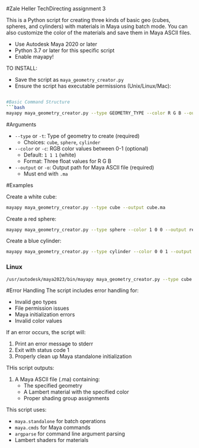 #Zale Heller TechDirecting assignment 3

This is a Python script for creating three kinds of basic geo (cubes, spheres, and cylinders) with materials in Maya using batch mode. You can also customize the color of the materials and save them in Maya ASCII files. 

- Use Autodesk Maya 2020 or later
- Python 3.7 or later for this specific script 
- Enable mayapy!

TO INSTALL: 
- Save the script as `maya_geometry_creator.py`
- Ensure the script has executable permissions (Unix/Linux/Mac):
```bash

#Basic Command Structure
```bash
mayapy maya_geometry_creator.py --type GEOMETRY_TYPE --color R G B --output OUTPUT_PATH
```

#Arguments
- `--type` or `-t`: Type of geometry to create (required)
  - Choices: `cube`, `sphere`, `cylinder`
- `--color` or `-c`: RGB color values between 0-1 (optional)
  - Default: `1 1 1` (white)
  - Format: Three float values for R G B
- `--output` or `-o`: Output path for Maya ASCII file (required)
  - Must end with `.ma`

#Examples

Create a white cube:
```bash
mayapy maya_geometry_creator.py --type cube --output cube.ma
```

Create a red sphere:
```bash
mayapy maya_geometry_creator.py --type sphere --color 1 0 0 --output red_sphere.ma
```

Create a blue cylinder:
```bash
mayapy maya_geometry_creator.py --type cylinder --color 0 0 1 --output blue_cylinder.ma
```

### Linux
```bash
/usr/autodesk/maya2023/bin/mayapy maya_geometry_creator.py --type cube --output /path/to/output/cube.ma
```

#Error Handling
The script includes error handling for:
- Invalid geo types
- File permission issues
- Maya initialization errors
- Invalid color values

If an error occurs, the script will:
1. Print an error message to stderr
2. Exit with status code 1
3. Properly clean up Maya standalone initialization

THis script outputs:
1. A Maya ASCII file (.ma) containing:
   - The specified geometry
   - A Lambert material with the specified color
   - Proper shading group assignments

This script uses:
- `maya.standalone` for batch operations
- `maya.cmds` for Maya commands
- `argparse` for command line argument parsing
- Lambert shaders for materials
